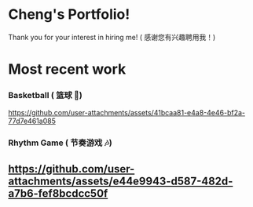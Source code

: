 # Cheng's Portfolio!
Thank you for your interest in hiring me! ( 感谢您有兴趣聘用我！)
# Most recent work
### Basketball ( 篮球 🏀)
https://github.com/user-attachments/assets/41bcaa81-e4a8-4e46-bf2a-77d7e461a085
### Rhythm Game ( 节奏游戏 🎶)
https://github.com/user-attachments/assets/e44e9943-d587-482d-a7b6-fef8bcdcc50f
---
